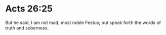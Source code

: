 # Acts 26:25

But he said, I am not mad, most noble Festus; but speak forth the words of truth and soberness.
